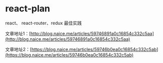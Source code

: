 # react-plan
react、 react-router、redux 最佳实践

文章地址1：[http://blog.naice.me/articles/59746891a0c16854c332c5aa](http://blog.naice.me/articles/59746891a0c16854c332c5aa)

文章地址2：[https://blog.naice.me/articles/59746b0ea0c16854c332c5ab](https://blog.naice.me/articles/59746b0ea0c16854c332c5ab)
